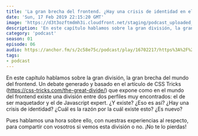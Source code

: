 ```yaml
---
title: 'La gran brecha del frontend. ¿Hay una crisis de identidad en el mundillo del desarrollo web? - 01x06'
date: 'Sun, 17 Feb 2019 22:15:20 GMT'
image: 'https://d3t3ozftmdmh3i.cloudfront.net/staging/podcast_uploaded_episode/7340239/8a47490c17c4acba.jpeg'
description: 'En este capítulo hablamos sobre la gran división, la gran brecha del mundo del frontend. Un debate generado y basado en el artículo de CSS Tricks (https://css-tricks.com/the-great-'
category: 'podcast'
season: 01
episode: 06
audio: https://anchor.fm/s/2c58e75c/podcast/play/16702217/https%3A%2F%2Fd3ctxlq1ktw2nl.cloudfront.net%2Fstaging%2F2020-6-17%2F90903121-44100-2-8c390784e1be8351.mp3
tags:
- podcast
---
```


En este capítulo hablamos sobre la gran división, la gran brecha del mundo del frontend. Un debate generado y basado en el artículo de CSS Tricks (https://css-tricks.com/the-great-divide/) que expone como en el mundo del frontend existe una división entre dos perfiles muy encontrados: el de ser maquetador y el de Javascript expert. ¿Y existe? ¿Eso es así? ¿Hay una crisis de identidad? ¿Cuál es la razón por la cuál existe esto? ¿Es nuevo?

Pues hablamos una hora sobre ello, con nuestras experiencias al respecto, para compartir con vosotros si vemos esta división o no. ¡No te lo pierdas!

